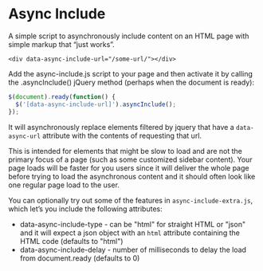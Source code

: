 
Async Include
=============

A simple script to asynchronously include content on an HTML page with simple markup that “just works”.

    <div data-async-include-url="/some-url/"></div>

Add the async-include.js script to your page and then activate it by calling the .asyncInclude() jQuery method (perhaps when the document is ready):

```javascript
$(document).ready(function() {
  $('[data-async-include-url]').asyncInclude();
});
```

It will asynchronously replace elements filtered by jquery that have a `data-async-url` attribute with the contents of requesting that url.


This is intended for elements that might be slow to load and are not the primary focus of a page (such as some customized sidebar content). Your page loads will be faster for you users since it will deliver the whole page before trying to load the asynchronous content and it should often look like one regular page load to the user.

You can optionally try out some of the features in `async-include-extra.js`, which let’s you include the following attributes:

*   data-async-include-type - can be "html" for straight HTML or "json" and it will expect a json object with an `html` attribute containing the HTML code (defaults to "html")
*   data-async-include-delay - number of milliseconds to delay the load from document.ready (defaults to 0)
